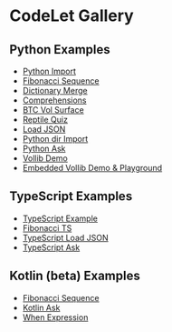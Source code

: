 # CodeLet Gallery

## Python Examples

* [Python Import](/codelet-gallery/py_import)
* [Fibonacci Sequence](https://codelet.indri.ai/CodeLet-Gallery/fibonacci-v2)
* [Dictionary Merge](https://codelet.indri.ai/CodeLet-Gallery/dict-merge)
* [Comprehensions](https://codelet.indri.ai/CodeLet-Gallery/comprehensions)
* [BTC Vol Surface](https://codelet.indri.ai/CodeLet-Gallery/btc-vol-surface-v2)
* [Reptile Quiz](https://codelet.indri.ai/CodeLet-Gallery/reptile-quiz)
* [Load JSON](https://codelet.indri.ai/CodeLet-Gallery/load-json)
* [Python dir Import](https://codelet.indri.ai/CodeLet-Gallery/py-dir-import)
* [Python Ask](https://codelet.indri.ai/CodeLet-Gallery/py_ask)
* [Vollib Demo](https://codelet.indri.ai/codelet-gallery/vollib-demo)
* [Embedded Vollib Demo &amp; Playground](https://vollib.org/index.html#codelet-area)
<!---
* [Calling an External API](https://codelet.indri.ai/CodeLet-Gallery/call-api-py)
--->

## TypeScript Examples

* [TypeScript Example](https://codelet.indri.ai/CodeLet-Gallery/ts-simple-v2)
* [Fibonacci TS](https://codelet.indri.ai/CodeLet-Gallery/fibonacci-ts-v2)
* [TypeScript Load JSON](https://codelet.indri.ai/CodeLet-Gallery/ts-load-json)
* [TypeScript Ask](https://codelet.indri.ai/CodeLet-Gallery/ts-ask)

## Kotlin \(beta\) Examples

* [Fibonacci Sequence](https://codelet.indri.ai/CodeLet-Gallery/fibonacci-kt)
* [Kotlin Ask](https://codelet.indri.ai/CodeLet-Gallery/kt-ask)
* [When Expression](https://codelet.indri.ai/CodeLet-Gallery/when-kt)
  
